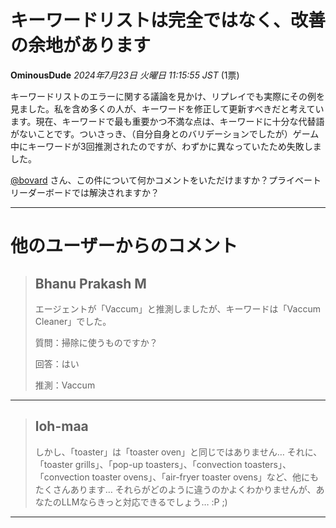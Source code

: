 # キーワードリストは完全ではなく、改善の余地があります

**OminousDude** *2024年7月23日 火曜日 11:15:55 JST* (1票)

キーワードリストのエラーに関する議論を見かけ、リプレイでも実際にその例を見ました。私を含め多くの人が、キーワードを修正して更新すべきだと考えています。現在、キーワードで最も重要かつ不満な点は、キーワードに十分な代替語がないことです。ついさっき、（自分自身とのバリデーションでしたが）ゲーム中にキーワードが3回推測されたのですが、わずかに異なっていたため失敗しました。

[@bovard](https://www.kaggle.com/bovard) さん、この件について何かコメントをいただけますか？プライベートリーダーボードでは解決されますか？

---
# 他のユーザーからのコメント

> ## Bhanu Prakash M
> 
> エージェントが「Vaccum」と推測しましたが、キーワードは「Vaccum Cleaner」でした。
> 
> 質問：掃除に使うものですか？
> 
> 回答：はい
> 
> 推測：Vaccum
> 
> 
> 
---
> ## loh-maa
> 
> しかし、「toaster」は「toaster oven」と同じではありません… それに、「toaster grills」、「pop-up toasters」、「convection toasters」、「convection toaster ovens」、「air-fryer toaster ovens」など、他にもたくさんあります… それらがどのように違うのかよくわかりませんが、あなたのLLMならきっと対応できるでしょう… :P ;)
> 
> 
> 
--- 

